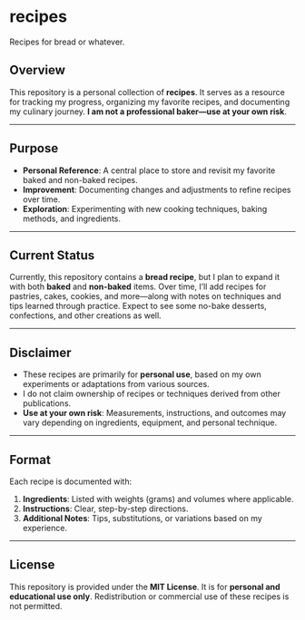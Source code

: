 # recipes

Recipes for bread or whatever.

## Overview

This repository is a personal collection of **recipes**. It serves as a resource for tracking my progress, organizing my favorite recipes, and documenting my culinary journey. **I am not a professional baker—use at your own risk**.

---

## Purpose

- **Personal Reference**: A central place to store and revisit my favorite baked and non-baked recipes.  
- **Improvement**: Documenting changes and adjustments to refine recipes over time.  
- **Exploration**: Experimenting with new cooking techniques, baking methods, and ingredients.

---

## Current Status

Currently, this repository contains a **bread recipe**, but I plan to expand it with both **baked** and **non-baked** items. Over time, I’ll add recipes for pastries, cakes, cookies, and more—along with notes on techniques and tips learned through practice. Expect to see some no-bake desserts, confections, and other creations as well.

---

## Disclaimer

- These recipes are primarily for **personal use**, based on my own experiments or adaptations from various sources.  
- I do not claim ownership of recipes or techniques derived from other publications.  
- **Use at your own risk**: Measurements, instructions, and outcomes may vary depending on ingredients, equipment, and personal technique.

---

## Format

Each recipe is documented with:  

1. **Ingredients**: Listed with weights (grams) and volumes where applicable.  
2. **Instructions**: Clear, step-by-step directions.  
3. **Additional Notes**: Tips, substitutions, or variations based on my experience.

---

## License

This repository is provided under the **MIT License**. It is for **personal and educational use only**. Redistribution or commercial use of these recipes is not permitted.
